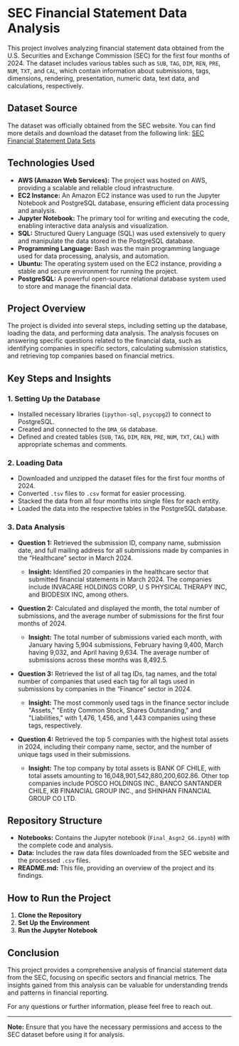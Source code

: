 # SEC Financial Statement Data Analysis

This project involves analyzing financial statement data obtained from the U.S. Securities and Exchange Commission (SEC) for the first four months of 2024. The dataset includes various tables such as `SUB`, `TAG`, `DIM`, `REN`, `PRE`, `NUM`, `TXT`, and `CAL`, which contain information about submissions, tags, dimensions, rendering, presentation, numeric data, text data, and calculations, respectively.

## Dataset Source
The dataset was officially obtained from the SEC website. You can find more details and download the dataset from the following link:
[SEC Financial Statement Data Sets](https://www.sec.gov/data-research/sec-markets-data/financial-statement-data-sets)

## Technologies Used
- **AWS (Amazon Web Services):** The project was hosted on AWS, providing a scalable and reliable cloud infrastructure.
- **EC2 Instance:** An Amazon EC2 instance was used to run the Jupyter Notebook and PostgreSQL database, ensuring efficient data processing and analysis.
- **Jupyter Notebook:** The primary tool for writing and executing the code, enabling interactive data analysis and visualization.
- **SQL:** Structured Query Language (SQL) was used extensively to query and manipulate the data stored in the PostgreSQL database.
- **Programming Language:** Bash was the main programming language used for data processing, analysis, and automation.
- **Ubuntu:** The operating system used on the EC2 instance, providing a stable and secure environment for running the project.
- **PostgreSQL:** A powerful open-source relational database system used to store and manage the financial data.

## Project Overview
The project is divided into several steps, including setting up the database, loading the data, and performing data analysis. The analysis focuses on answering specific questions related to the financial data, such as identifying companies in specific sectors, calculating submission statistics, and retrieving top companies based on financial metrics.

## Key Steps and Insights

### 1. **Setting Up the Database**
   - Installed necessary libraries (`ipython-sql`, `psycopg2`) to connect to PostgreSQL.
   - Created and connected to the `DMA_G6` database.
   - Defined and created tables (`SUB`, `TAG`, `DIM`, `REN`, `PRE`, `NUM`, `TXT`, `CAL`) with appropriate schemas and comments.

### 2. **Loading Data**
   - Downloaded and unzipped the dataset files for the first four months of 2024.
   - Converted `.tsv` files to `.csv` format for easier processing.
   - Stacked the data from all four months into single files for each entity.
   - Loaded the data into the respective tables in the PostgreSQL database.

### 3. **Data Analysis**
   - **Question 1:** Retrieved the submission ID, company name, submission date, and full mailing address for all submissions made by companies in the “Healthcare” sector in March 2024.
     - **Insight:** Identified 20 companies in the healthcare sector that submitted financial statements in March 2024. The companies include INVACARE HOLDINGS CORP, U S PHYSICAL THERAPY INC, and BIODESIX INC, among others.

   - **Question 2:** Calculated and displayed the month, the total number of submissions, and the average number of submissions for the first four months of 2024.
     - **Insight:** The total number of submissions varied each month, with January having 5,904 submissions, February having 9,400, March having 9,032, and April having 9,634. The average number of submissions across these months was 8,492.5.

   - **Question 3:** Retrieved the list of all tag IDs, tag names, and the total number of companies that used each tag for all tags used in submissions by companies in the “Finance” sector in 2024.
     - **Insight:** The most commonly used tags in the finance sector include "Assets," "Entity Common Stock, Shares Outstanding," and "Liabilities," with 1,476, 1,456, and 1,443 companies using these tags, respectively.

   - **Question 4:** Retrieved the top 5 companies with the highest total assets in 2024, including their company name, sector, and the number of unique tags used in their submissions.
     - **Insight:** The top company by total assets is BANK OF CHILE, with total assets amounting to 16,048,901,542,880,200,602.86. Other top companies include POSCO HOLDINGS INC., BANCO SANTANDER CHILE, KB FINANCIAL GROUP INC., and SHINHAN FINANCIAL GROUP CO LTD.

## Repository Structure
- **Notebooks:** Contains the Jupyter notebook (`Final_Asgn2_G6.ipynb`) with the complete code and analysis.
- **Data:** Includes the raw data files downloaded from the SEC website and the processed `.csv` files.
- **README.md:** This file, providing an overview of the project and its findings.

## How to Run the Project
1. **Clone the Repository**
2. **Set Up the Environment**
3. **Run the Jupyter Notebook**

## Conclusion
This project provides a comprehensive analysis of financial statement data from the SEC, focusing on specific sectors and financial metrics. The insights gained from this analysis can be valuable for understanding trends and patterns in financial reporting.

For any questions or further information, please feel free to reach out.

---

**Note:** Ensure that you have the necessary permissions and access to the SEC dataset before using it for analysis.
